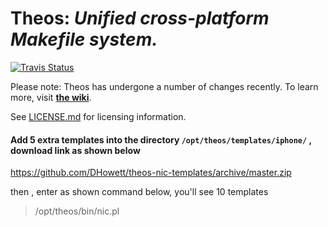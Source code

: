 # Theos: *Unified cross-platform Makefile system.*

[![Travis Status](https://travis-ci.org/theos/theos.svg)](https://travis-ci.org/theos/theos)

Please note: Theos has undergone a number of changes recently. To learn more, visit [**the wiki**](https://github.com/theos/theos/wiki).

See [LICENSE.md](LICENSE.md) for licensing information.

#### Add 5 extra templates into the directory `/opt/theos/templates/iphone/` , download link as shown below
https://github.com/DHowett/theos-nic-templates/archive/master.zip

then , enter as shown command below, you'll see 10 templates 
>/opt/theos/bin/nic.pl 
